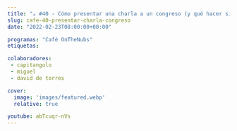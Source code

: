 ```yaml
---
title: "☕️ #40 - Cómo presentar una charla a un congreso (y qué hacer si te la aceptan)"
slug: cafe-40-presentar-charla-congreso
date: "2022-02-23T08:00:00+00:00"

programas: "Café OnTheNubs"
etiquetas:

colaboradores:
 - capitangolo
 - miguel
 - david de torres

cover:
  image: 'images/featured.webp'
  relative: true

youtube: abTcuqr-nVs
---
```


